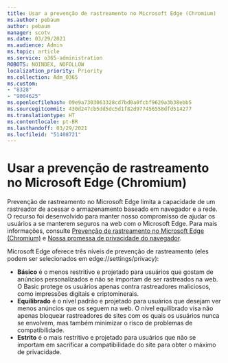 ```yaml
---
title: Usar a prevenção de rastreamento no Microsoft Edge (Chromium)
ms.author: pebaum
author: pebaum
manager: scotv
ms.date: 03/29/2021
ms.audience: Admin
ms.topic: article
ms.service: o365-administration
ROBOTS: NOINDEX, NOFOLLOW
localization_priority: Priority
ms.collection: Adm_O365
ms.custom:
- "8328"
- "9004625"
ms.openlocfilehash: 09e9a7303063328cd7bd0a0fcbf9629a3b38ebb5
ms.sourcegitcommit: 430d247cb5dd5dc5d1f82d977456558dfd514277
ms.translationtype: HT
ms.contentlocale: pt-BR
ms.lasthandoff: 03/29/2021
ms.locfileid: "51408721"
---
```

# <a name="use-tracking-prevention-in-microsoft-edge-chromium"></a>Usar a prevenção de rastreamento no Microsoft Edge (Chromium)

Prevenção de rastreamento no Microsoft Edge limita a capacidade de um rastreador de acessar o armazenamento baseado em navegador e a rede. O recurso foi desenvolvido para manter nosso compromisso de ajudar os usuários a se manterem seguros na web com o Microsoft Edge. Para mais informações, consulte [Prevenção de rastreamento no Microsoft Edge (Chromium)](https://go.microsoft.com/fwlink/?linkid=2135435) e [Nossa promessa de privacidade do navegador](https://go.microsoft.com/fwlink/?linkid=2135350).

Microsoft Edge oferece três níveis de prevenção de rastreamento (eles podem ser selecionados em edge://settings/privacy):

- **Básico** é o menos restritivo e projetado para usuários que gostam de anúncios personalizados e não se importam de ser rastreados na web. O Basic protege os usuários apenas contra rastreadores maliciosos, como impressões digitais e criptominerais.
- **Equilibrado** é o nível padrão e projetado para usuários que desejam ver menos anúncios que os seguem na web. O nível equilibrado visa não apenas bloquear rastreadores de sites com os quais os usuários nunca se envolvem, mas também minimizar o risco de problemas de compatibilidade.
- **Estrito** é o mais restritivo e projetado para usuários que não se importam em sacrificar a compatibilidade do site para obter o máximo de privacidade.